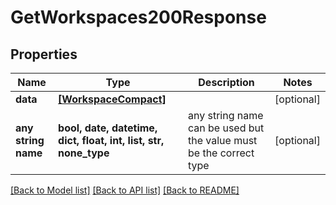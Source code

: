 # GetWorkspaces200Response


## Properties
Name | Type | Description | Notes
------------ | ------------- | ------------- | -------------
**data** | [**[WorkspaceCompact]**](WorkspaceCompact.md) |  | [optional] 
**any string name** | **bool, date, datetime, dict, float, int, list, str, none_type** | any string name can be used but the value must be the correct type | [optional]

[[Back to Model list]](../README.md#documentation-for-models) [[Back to API list]](../README.md#documentation-for-api-endpoints) [[Back to README]](../README.md)


